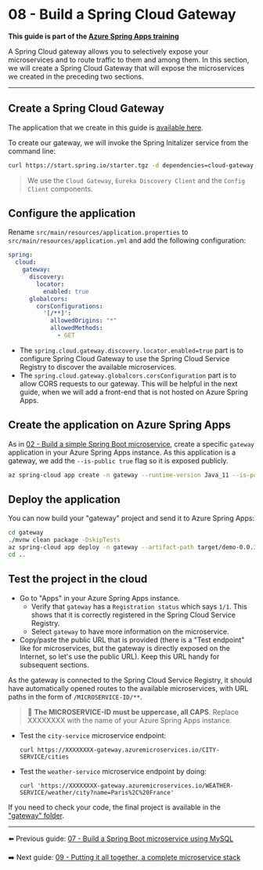 # 08 - Build a Spring Cloud Gateway

__This guide is part of the [Azure Spring Apps training](../README.md)__

A Spring Cloud gateway allows you to selectively expose your microservices and to route traffic to them and among them. In this section, we will create a Spring Cloud Gateway that will expose the microservices we created in the preceding two sections.

---

## Create a Spring Cloud Gateway

The application that we create in this guide is [available here](gateway/).

To create our gateway, we will invoke the Spring Initalizer service from the command line:

```bash
curl https://start.spring.io/starter.tgz -d dependencies=cloud-gateway,cloud-eureka,cloud-config-client -d baseDir=gateway -d bootVersion=2.6.1 -d javaVersion=11 | tar -xzvf -
```

> We use the `Cloud Gateway`, `Eureka Discovery Client` and the `Config Client` components.

## Configure the application

Rename `src/main/resources/application.properties` to `src/main/resources/application.yml` and add the following configuration:

```yaml
spring:
  cloud:
    gateway:
      discovery:
        locator:
          enabled: true
      globalcors:
        corsConfigurations:
          '[/**]':
            allowedOrigins: "*"
            allowedMethods:
              - GET

```

- The `spring.cloud.gateway.discovery.locator.enabled=true` part is to configure Spring Cloud Gateway to use the Spring Cloud Service Registry to discover the available microservices.
- The `spring.cloud.gateway.globalcors.corsConfiguration` part is to allow CORS requests to our gateway. This will be helpful in the next guide, when we will add a front-end that is not hosted on Azure Spring Apps.

## Create the application on Azure Spring Apps

As in [02 - Build a simple Spring Boot microservice](../02-build-a-simple-spring-boot-microservice/README.md), create a specific `gateway` application in your Azure Spring Apps instance. As this application is a gateway, we add the `--is-public true` flag so it is exposed publicly.

```bash
az spring-cloud app create -n gateway --runtime-version Java_11 --is-public true
```

## Deploy the application

You can now build your "gateway" project and send it to Azure Spring Apps:

```bash
cd gateway
./mvnw clean package -DskipTests
az spring-cloud app deploy -n gateway --artifact-path target/demo-0.0.1-SNAPSHOT.jar
cd ..
```

## Test the project in the cloud

- Go to "Apps" in your Azure Spring Apps instance.
  - Verify that `gateway` has a `Registration status` which says `1/1`. This shows that it is correctly registered in the Spring Cloud Service Registry.
  - Select `gateway` to have more information on the microservice.
- Copy/paste the public URL that is provided (there is a "Test endpoint" like for microservices, but the gateway is directly exposed on the Internet, so let's use the public URL). Keep this URL handy for subsequent sections.

As the gateway is connected to the Spring Cloud Service Registry, it should have automatically opened routes to the available microservices, with URL paths in the form of `/MICROSERVICE-ID/**`.

  > 🛑 **The MICROSERVICE-ID must be uppercase, all CAPS**. Replace XXXXXXXX with the name of your Azure Spring Apps instance.

- Test the `city-service` microservice endpoint: 
  ```
  curl https://XXXXXXXX-gateway.azuremicroservices.io/CITY-SERVICE/cities
  ```
- Test the `weather-service` microservice endpoint by doing: 
  ```
  curl 'https://XXXXXXXX-gateway.azuremicroservices.io/WEATHER-SERVICE/weather/city?name=Paris%2C%20France'
  ```

If you need to check your code, the final project is available in the ["gateway" folder](gateway/).

---

⬅️ Previous guide: [07 - Build a Spring Boot microservice using MySQL](../07-build-a-spring-boot-microservice-using-mysql/README.md)

➡️ Next guide: [09 - Putting it all together, a complete microservice stack](../09-putting-it-all-together-a-complete-microservice-stack/README.md)
